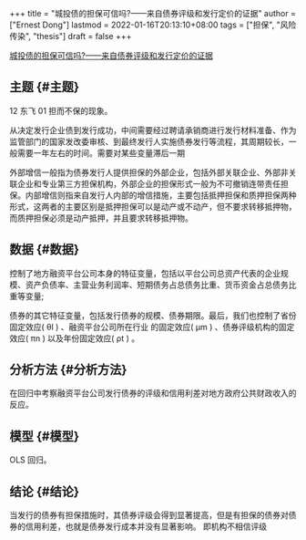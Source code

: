 +++
title = "城投债的担保可信吗?——来自债券评级和发行定价的证据"
author = ["Ernest Dong"]
lastmod = 2022-01-16T20:13:10+08:00
tags = ["担保", "风险传染", "thesis"]
draft = false
+++

[城投债的担保可信吗?——来自债券评级和发行定价的证据](/ox-hugo/城投债的担保可信吗_——来自债券评级和发行定价的证据_钟辉勇.pdf)


## 主题 {#主题}

12 东飞 01 担而不保的现象。

从决定发行企业债到发行成功，中间需要经过聘请承销商进行发行材料准备、作为监管部门的国家发改委审核、到最终发行人实施债券发行等流程，其周期较长，一般需要一年左右的时间。需要对某些变量滞后一期

外部增信一般指为债券发行人提供担保的外部企业，包括外部关联企业、外部非关联企业和专业第三方担保机构，外部企业的担保形式一般为不可撤销连带责任担保。内部增信则指来自发行人内部的增信措施，主要包括抵押担保和质押担保两种形式，这两者的主要区别是抵押担保可以是动产或不动产，但不要求转移抵押物，而质押担保必须是动产抵押，并且要求转移抵押物。


## 数据 {#数据}

控制了地方融资平台公司本身的特征变量，包括以平台公司总资产代表的企业规模、资产负债率、主营业务利润率、短期债务占总债务比重、货币资金占总债务比重等变量;

债券的其它特征变量，包括发行债券的规模、债券期限。最后，我们也控制了省份固定效应( θl ) 、融资平台公司所在行业 的固定效应( μm ) 、债券评级机构的固定效应( πn ) 以及年份固定效应( ρt ) 。


## 分析方法 {#分析方法}

在回归中考察融资平台公司发行债券的评级和信用利差对地方政府公共财政收入的反应。


## 模型 {#模型}

OLS 回归。


## 结论 {#结论}

当发行的债券有担保措施时，其债券评级会得到显著提高，但是有担保的债券对债券的信用利差，也就是债券发行成本并没有显著影响。
即机构不相信评级